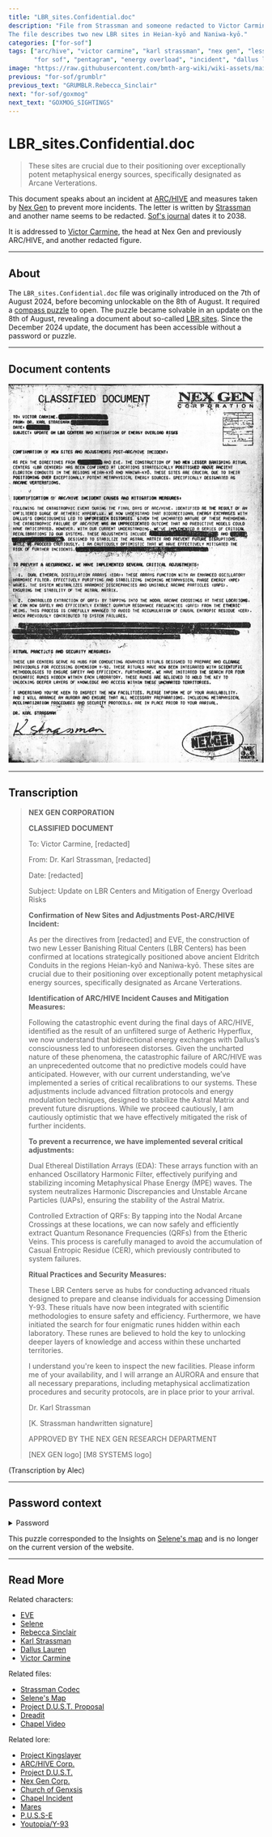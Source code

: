 ```yaml
---
title: "LBR_sites.Confidential.doc"
description: "File from Strassman and someone redacted to Victor Carmine and yet another redacted name. 
The file describes two new LBR sites in Heian-kyō and Naniwa-kyō."
categories: ["for-sof"]
tags: ["arc/hive", "victor carmine", "karl strassman", "nex gen", "lesser banishing ritual", 
       "for sof", "pentagram", "energy overload", "incident", "dallus lauren", "runes", "eve"]
image: "https://raw.githubusercontent.com/bmth-arg-wiki/wiki-assets/main/files/lbr_sites/lbr-300x300.png"
previous: "for-sof/grumblr"
previous_text: "GRUMBLR.Rebecca_Sinclair"
next: "for-sof/goxmog"
next_text: "GOXMOG_SIGHTINGS"
---
```


# LBR_sites.Confidential.doc

> These sites are crucial due to their positioning over exceptionally potent metaphysical energy sources, 
> specifically designated as Arcane Verterations. 

This document speaks about an incident at [ARC/HIVE](../lore/archive) and measures taken 
by [Nex Gen](../lore/nex-gen-corporation) to prevent more incidents.
The letter is written by [Strassman](../characters/strassman) and another name seems to 
be redacted. [Sof's journal](../website/journal) dates it to 2038.

It is addressed to [Victor Carmine](../characters/victor-carmine), the head at Nex Gen and previously ARC/HIVE, 
and another redacted figure.

***

## About

The `LBR_sites.Confidential.doc` file was originally introduced on the 7th of August 2024,
before becoming unlockable on the 8th of August. It required a [compass puzzle](#password-context) to open.
The puzzle became solvable in an update on the 8th of August, revealing a document
about so-called [LBR sites](lbr_sites). Since the December 2024 update, the document has been accessible without 
a password or puzzle.

***

## Document contents

![LBR Site file](https://raw.githubusercontent.com/bmth-arg-wiki/wiki-assets/main/files/lbr_sites/lbr_site.png)

***

## Transcription

> **NEX GEN CORPORATION**
> 
> **CLASSIFIED DOCUMENT**
> 
> To: Victor Carmine, [redacted]
> 
> From: Dr. Karl Strassman, [redacted]
> 
> Date: [redacted]
> 
> Subject: Update on LBR Centers and Mitigation of Energy Overload Risks
>
> **Confirmation of New Sites and Adjustments Post-ARC/HIVE Incident:**
>
> As per the directives from [redacted] and EVE, the construction of two new Lesser Banishing Ritual Centers 
> (LBR Centers) has been confirmed at locations strategically positioned above ancient Eldritch Conduits in the 
> regions Heian-kyō and Naniwa-kyō. These sites are crucial due to their positioning over exceptionally potent 
> metaphysical energy sources, specifically designated as Arcane Verterations.
>
> **Identification of ARC/HIVE Incident Causes and Mitigation Measures:**
>
> Following the catastrophic event during the final days of ARC/HIVE, identified as the result of an unfiltered 
> surge of Aetheric Hyperflux, we now understand that bidirectional energy exchanges with Dallus’s consciousness 
> led to unforeseen distorses. Given the uncharted nature of these phenomena, the catastrophic failure of ARC/HIVE 
> was an unprecedented outcome that no predictive models could have anticipated. However, with our current 
> understanding, we’ve implemented a series of critical recalibrations to our systems. These adjustments include 
> advanced filtration protocols and energy modulation techniques, designed to stabilize the Astral Matrix and 
> prevent future disruptions. While we proceed cautiously, I am cautiously optimistic that we have effectively 
> mitigated the risk of further incidents.
>
> **To prevent a recurrence, we have implemented several critical adjustments:**
>
> Dual Ethereal Distillation Arrays (EDA): These arrays function with an enhanced Oscillatory Harmonic Filter, 
> effectively purifying and stabilizing incoming Metaphysical Phase Energy (MPE) waves. The system neutralizes 
> Harmonic Discrepancies and Unstable Arcane Particles (UAPs), ensuring the stability of the Astral Matrix.
>
> Controlled Extraction of QRFs: By tapping into the Nodal Arcane Crossings at these locations, we can now safely 
> and efficiently extract Quantum Resonance Frequencies (QRFs) from the Etheric Veins. This process is carefully 
> managed to avoid the accumulation of Casual Entropic Residue (CER), which previously contributed to system failures.
>
> **Ritual Practices and Security Measures:**
>
> These LBR Centers serve as hubs for conducting advanced rituals designed to prepare and cleanse individuals for 
> accessing Dimension Y-93. These rituals have now been integrated with scientific methodologies to ensure safety 
> and efficiency. Furthermore, we have initiated the search for four enigmatic runes hidden within each laboratory. 
> These runes are believed to hold the key to unlocking deeper layers of knowledge and access within these uncharted 
> territories.
>
> I understand you're keen to inspect the new facilities. Please inform me of your availability, and I will arrange 
> an AURORA and ensure that all necessary preparations, including metaphysical acclimatization procedures and 
> security protocols, are in place prior to your arrival.
>
> Dr. Karl Strassman
>
> [K. Strassman handwritten signature]
>
> APPROVED BY THE NEX GEN
> RESEARCH DEPARTMENT
>
> [NEX GEN logo] [M8 SYSTEMS logo]

(Transcription by Alec)

***

## Password context

<details class="password">
<summary>Password</summary>
{{ "
- Top: Upside down triangle with line (green = vision)
- Right: Triangle with line (yellow = connection)
- Bottom: Triangle without line (red = purpose)
- Left: Upside down triangle without line (blue = empathy)
" | markdownify}}
</details>

This puzzle corresponded to the Insights on [Selene's map](selenes_map) and is no longer on the current version 
of the website.

***

## Read More

Related characters:

- [EVE](../characters/eve)
- [Selene](../characters/selene)
- [Rebecca Sinclair](../characters/rebecca)
- [Karl Strassman](../characters/strassman)
- [Dallus Lauren](../characters/dallus-lauren)
- [Victor Carmine](../characters/victor-carmine)

Related files:

- [Strassman Codec](../for-sof/strassmancodec)
- [Selene's Map](../for-sof/selenes_map)
- [Project D.U.S.T. Proposal](../for-sof/project_dust)
- [Dreadit](../for-sof/dreadit)
- [Chapel Video](../for-sof/chapel)

Related lore:

- [Project Kingslayer](../lore/incident-kingslayer)
- [ARC/HIVE Corp.](../lore/archive)
- [Project D.U.S.T.](../lore/incident-dust)
- [Nex Gen Corp.](../lore/nex-gen-corporation)
- [Church of Genxsis](../lore/church)
- [Chapel Incident](../lore/incident-chapel)
- [Mares](../lore/mares)
- [P.U.S.S-E](../lore/pusse)
- [Youtopia/Y-93](../lore/youtopia)
